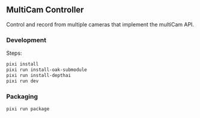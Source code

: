 ## MultiCam Controller

Control and record from multiple cameras that implement the multiCam API.

### Development

Steps:

```bash
pixi install
pixi run install-oak-submodule
pixi run install-depthai
pixi run dev
```

### Packaging

```bash
pixi run package
```


